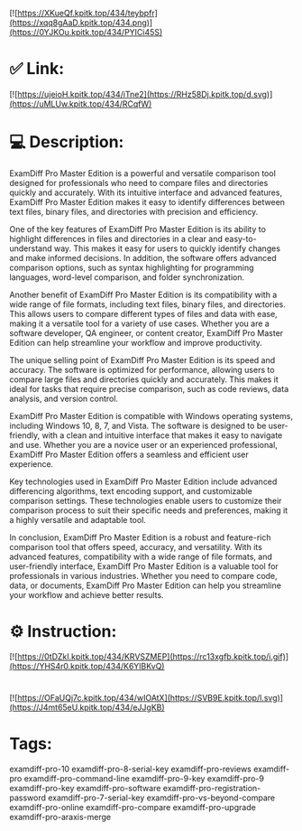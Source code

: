 [![https://XKueQf.kpitk.top/434/teybpfr](https://xqq8gAaD.kpitk.top/434.png)](https://0YJKOu.kpitk.top/434/PYICi45S)
# ✅ Link:
[![https://ujeioH.kpitk.top/434/iTne2](https://RHz58Dj.kpitk.top/d.svg)](https://uMLUw.kpitk.top/434/RCqfW)
# 💻 Description:
ExamDiff Pro Master Edition is a powerful and versatile comparison tool designed for professionals who need to compare files and directories quickly and accurately. With its intuitive interface and advanced features, ExamDiff Pro Master Edition makes it easy to identify differences between text files, binary files, and directories with precision and efficiency.

One of the key features of ExamDiff Pro Master Edition is its ability to highlight differences in files and directories in a clear and easy-to-understand way. This makes it easy for users to quickly identify changes and make informed decisions. In addition, the software offers advanced comparison options, such as syntax highlighting for programming languages, word-level comparison, and folder synchronization.

Another benefit of ExamDiff Pro Master Edition is its compatibility with a wide range of file formats, including text files, binary files, and directories. This allows users to compare different types of files and data with ease, making it a versatile tool for a variety of use cases. Whether you are a software developer, QA engineer, or content creator, ExamDiff Pro Master Edition can help streamline your workflow and improve productivity.

The unique selling point of ExamDiff Pro Master Edition is its speed and accuracy. The software is optimized for performance, allowing users to compare large files and directories quickly and accurately. This makes it ideal for tasks that require precise comparison, such as code reviews, data analysis, and version control.

ExamDiff Pro Master Edition is compatible with Windows operating systems, including Windows 10, 8, 7, and Vista. The software is designed to be user-friendly, with a clean and intuitive interface that makes it easy to navigate and use. Whether you are a novice user or an experienced professional, ExamDiff Pro Master Edition offers a seamless and efficient user experience.

Key technologies used in ExamDiff Pro Master Edition include advanced differencing algorithms, text encoding support, and customizable comparison settings. These technologies enable users to customize their comparison process to suit their specific needs and preferences, making it a highly versatile and adaptable tool.

In conclusion, ExamDiff Pro Master Edition is a robust and feature-rich comparison tool that offers speed, accuracy, and versatility. With its advanced features, compatibility with a wide range of file formats, and user-friendly interface, ExamDiff Pro Master Edition is a valuable tool for professionals in various industries. Whether you need to compare code, data, or documents, ExamDiff Pro Master Edition can help you streamline your workflow and achieve better results.

# ⚙️ Instruction:
[![https://0tDZkI.kpitk.top/434/KRVSZMEP](https://rc13xgfb.kpitk.top/i.gif)](https://YHS4r0.kpitk.top/434/K6YlBKvQ)
#
[![https://OFaUQj7c.kpitk.top/434/wIOAtX](https://SVB9E.kpitk.top/l.svg)](https://J4mt65eU.kpitk.top/434/eJJgKB)
# Tags:
examdiff-pro-10 examdiff-pro-8-serial-key examdiff-pro-reviews examdiff-pro examdiff-pro-command-line examdiff-pro-9-key examdiff-pro-9 examdiff-pro-key examdiff-pro-software examdiff-pro-registration-password examdiff-pro-7-serial-key examdiff-pro-vs-beyond-compare examdiff-pro-online examdiff-pro-compare examdiff-pro-upgrade examdiff-pro-araxis-merge





